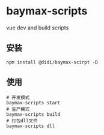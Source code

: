 # baymax-scripts

vue dev and build scripts

## 安装

```shell
npm install @didi/baymax-scirpt -D
```

## 使用

```shell
# 开发模式
baymax-scripts start
# 生产模式
baymax-scripts build
# 打包dll文件
baymax-scripts dll
```